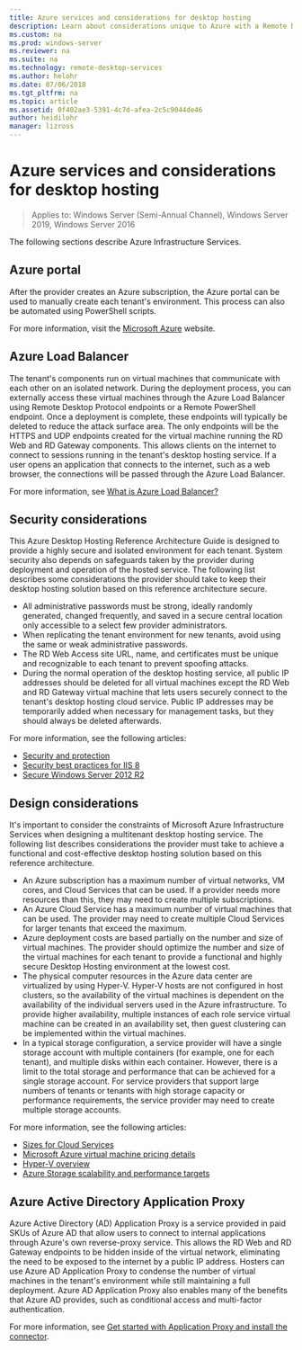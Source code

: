 ```yaml
---
title: Azure services and considerations for desktop hosting
description: Learn about considerations unique to Azure with a Remote Desktop hosting solution.
ms.custom: na
ms.prod: windows-server
ms.reviewer: na
ms.suite: na
ms.technology: remote-desktop-services
ms.author: helohr
ms.date: 07/06/2018
ms.tgt_pltfrm: na
ms.topic: article
ms.assetid: 0f402ae3-5391-4c7d-afea-2c5c9044de46
author: heidilohr
manager: lizross
---
```

# Azure services and considerations for desktop hosting

>Applies to: Windows Server (Semi-Annual Channel), Windows Server 2019, Windows Server 2016

The following sections describe Azure Infrastructure Services.
  
## Azure portal

After the provider creates an Azure subscription, the Azure portal can be used to manually create each tenant's environment. This process can also be automated using PowerShell scripts.  

For more information, visit the [Microsoft Azure](https://www.azure.microsoft.com) website.
  
## Azure Load Balancer

The tenant's components run on virtual machines that communicate with each other on an isolated network. During the deployment process, you can externally access these virtual machines through the Azure Load Balancer using Remote Desktop Protocol endpoints or a Remote PowerShell endpoint. Once a deployment is complete, these endpoints will typically be deleted to reduce the attack surface area. The only endpoints will be the HTTPS and UDP endpoints created for the virtual machine running the RD Web and RD Gateway components. This allows clients on the internet to connect to sessions running in the tenant's desktop hosting service. If a user opens an application that connects to the internet, such as a web browser, the connections will be passed through the Azure Load Balancer.  
  
For more information, see [What is Azure Load Balancer?](https://azure.microsoft.com/documentation/articles/virtual-machines-linux-load-balance/)
  
## Security considerations

This Azure Desktop Hosting Reference Architecture Guide is designed to provide a highly secure and isolated environment for each tenant. System security also depends on safeguards taken by the provider during deployment and operation of the hosted service. The following list describes some considerations the provider should take to keep their desktop hosting solution based on this reference architecture secure.

- All administrative passwords must be strong, ideally randomly generated, changed frequently, and saved in a secure central location only accessible to a select few provider administrators.  
- When replicating the tenant environment for new tenants, avoid using the same or weak administrative passwords.
- The RD Web Access site URL, name, and certificates must be unique and recognizable to each tenant to prevent spoofing attacks.  
- During the normal operation of the desktop hosting service, all public IP addresses should be deleted for all virtual machines except the RD Web and RD Gateway virtual machine that lets users securely connect to the tenant's desktop hosting cloud service. Public IP addresses may be temporarily added when necessary for management tasks, but they should always be deleted afterwards.  
  
For more information, see the following articles:

- [Security and protection](https://docs.microsoft.com/previous-versions/windows/it-pro/windows-server-2012-R2-and-2012/hh831778(v=ws.11))  
- [Security best practices for IIS 8](https://docs.microsoft.com/previous-versions/windows/it-pro/windows-server-2012-R2-and-2012/jj635855(v=ws.11))  
- [Secure Windows Server 2012 R2](https://docs.microsoft.com/previous-versions/windows/it-pro/windows-server-2012-R2-and-2012/hh831360(v=ws.11))  
  
## Design considerations

It's important to consider the constraints of Microsoft Azure Infrastructure Services when designing a multitenant desktop hosting service. The following list describes considerations the provider must take to achieve a functional and cost-effective desktop hosting solution based on this reference architecture.  
  
- An Azure subscription has a maximum number of virtual networks, VM cores, and Cloud Services that can be used. If a provider needs more resources than this, they may need to create multiple subscriptions.
- An Azure Cloud Service has a maximum number of virtual machines that can be used. The provider may need to create multiple Cloud Services for larger tenants that exceed the maximum.  
- Azure deployment costs are based partially on the number and size of virtual machines. The provider should optimize the number and size of the virtual machines for each tenant to provide a functional and highly secure Desktop Hosting environment at the lowest cost.  
- The physical computer resources in the Azure data center are virtualized by using Hyper-V. Hyper-V hosts are not configured in host clusters, so the availability of the virtual machines is dependent on the availability of the individual servers used in the Azure infrastructure. To provide higher availability, multiple instances of each role service virtual machine can be created in an availability set, then guest clustering can be implemented within the virtual machines.  
- In a typical storage configuration, a service provider will have a single storage account with multiple containers (for example, one for each tenant), and multiple disks within each container. However, there is a limit to the total storage and performance that can be achieved for a single storage account. For service providers that support large numbers of tenants or tenants with high storage capacity or performance requirements, the service provider may need to create multiple storage accounts.  
  
For more information, see the following articles:

- [Sizes for Cloud Services](https://docs.microsoft.com/azure/cloud-services/cloud-services-sizes-specs)  
- [Microsoft Azure virtual machine pricing details](https://azure.microsoft.com/pricing/details/virtual-machines/)  
- [Hyper-V overview](https://docs.microsoft.com/previous-versions/windows/it-pro/windows-server-2012-R2-and-2012/hh831531(v=ws.11))  
- [Azure Storage scalability and performance targets](https://docs.microsoft.com/azure/storage/common/storage-scalability-targets)  

## Azure Active Directory Application Proxy

Azure Active Directory (AD) Application Proxy is a service provided in paid SKUs of Azure AD that allow users to connect to internal applications through Azure's own reverse-proxy service. This allows the RD Web and RD Gateway endpoints to be hidden inside of the virtual network, eliminating the need to be exposed to the internet by a public IP address. Hosters can use Azure AD Application Proxy to condense the number of virtual machines in the tenant's environment while still maintaining a full deployment. Azure AD Application Proxy also enables many of the benefits that Azure AD provides, such as conditional access and multi-factor authentication.

For more information, see [Get started with Application Proxy and install the connector](https://docs.microsoft.com/azure/active-directory/manage-apps/application-proxy-enable).